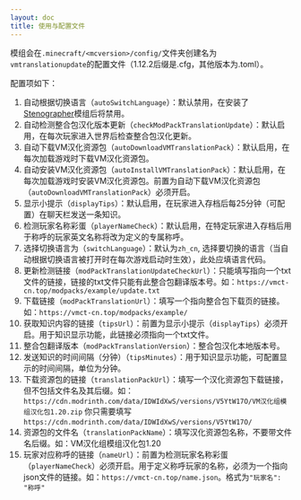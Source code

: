 ```yaml
---
layout: doc
title: 使用与配置文件
---
```


模组会在`.minecraft/<mcversion>/config/`文件夹创建名为`vmtranslationupdate`的配置文件（1.12.2后缀是.cfg，其他版本为.toml）。

配置项如下：
1. 自动根据切换语言（`autoSwitchLanguage`）：默认禁用，在安装了[Stenographer](https://modrinth.com/mod/stenographer)模组后将禁用。
2. 自动检测整合包汉化版本更新（`checkModPackTranslationUpdate`）：默认启用，在每次玩家进入世界后检查整合包汉化更新。
3. 自动下载VM汉化资源包（`autoDownloadVMTranslationPack`）：默认启用，在每次加载游戏时下载VM汉化资源包。
4. 自动安装VM汉化资源包（`autoInstallVMTranslationPack`）：默认启用，在每次加载游戏时安装VM汉化资源包。前置为自动下载VM汉化资源包（`autoDownloadVMTranslationPack`）必须开启。
5. 显示小提示（`displayTips`）：默认启用，在玩家进入存档后每25分钟（可配置）在聊天栏发送一条知识。
6. 检测玩家名称彩蛋（`playerNameCheck`）：默认启用，在特定玩家进入存档后用于称呼的玩家英文名称将改为定义的专属称呼。
7. 选择切换语言为（`switchLanguage`）：默认为`zh_cn`, 选择要切换的语言（当自动根据切换语言被打开时在每次游戏启动时生效），此处应填语言代码。
8. 更新检测链接（`modPackTranslationUpdateCheckUrl`）：只能填写指向一个txt文件的链接，链接的txt文件只能有此整合包翻译版本号。如：`https://vmct-cn.top/modpacks/example/update.txt`
9. 下载链接（`modPackTranslationUrl`）：填写一个指向整合包下载页的链接。如：`https://vmct-cn.top/modpacks/example/`
10. 获取知识内容的链接（`tipsUrl`）：前置为显示小提示（`displayTips`）必须开启。用于知识显示功能，此链接必须指向一个txt文件。
11. 整合包翻译版本（`modPackTranslationVersion`）：整合包汉化本地版本号。
12. 发送知识的时间间隔（分钟）（`tipsMinutes`）：用于知识显示功能，可配置显示的时间间隔，单位为分钟。
13. 下载资源包的链接（`translationPackUrl`）：填写一个汉化资源包下载链接，但不包括文件名及其后缀。如：`https://cdn.modrinth.com/data/IDWIdXwS/versions/V5YtW17O/VM汉化组模组汉化包1.20.zip` 你只需要填写 `https://cdn.modrinth.com/data/IDWIdXwS/versions/V5YtW17O/`
14. 资源包的文件名（`translationPackName`）：填写汉化资源包名称，不要带文件名后缀。如：VM汉化组模组汉化包1.20
15. 玩家对应称呼的链接（`nameUrl`）：前置为检测玩家名称彩蛋（`playerNameCheck`）必须开启。用于定义称呼玩家的名称，必须为一个指向json文件的链接。如：`https://vmct-cn.top/name.json`。格式为`"玩家名": "称呼"`